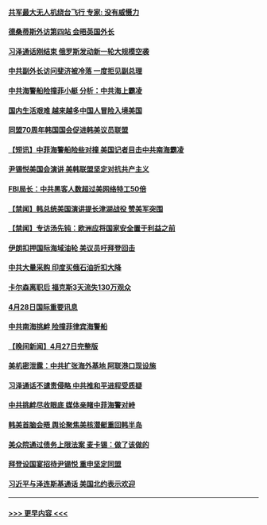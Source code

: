 #### [共军最大无人机绕台飞行 专家: 没有威慑力](../pages/prog202/a103701326.md?t=04290943) 
#### [德桑蒂斯外访第四站 会晤英国外长](../pages/prog202/a103701323.md?t=04290943) 
#### [习泽通话刚结束 俄罗斯发动新一轮大规模空袭](../pages/prog202/a103701321.md?t=04290943) 
#### [中共副外长访问斐济被冷落 一度拒见副总理](../pages/prog202/a103701244.md?t=04290943) 
#### [中共海警船险撞菲小艇 分析：中共海上霸凌](../pages/prog202/a103701105.md?t=04290943) 
#### [国内生活艰难 越来越多中国人冒险入境美国](../pages/prog202/a103701103.md?t=04290943) 
#### [同盟70周年韩国国会促进韩美议员联盟](../pages/prog202/a103701107.md?t=04290943) 
#### [【短讯】中菲海警船险些对撞 美国记者目击中共南海霸凌](../pages/prog202/a103701102.md?t=04290943) 
#### [尹锡悦美国会演讲 美韩联盟坚定对抗共产主义](../pages/prog202/a103701108.md?t=04290943) 
#### [FBI局长：中共黑客人数超过美网络特工50倍](../pages/prog202/a103701101.md?t=04290943) 
#### [【禁闻】韩总统美国演讲提长津湖战役 赞美军突围](../pages/prog202/a103701053.md?t=04290943) 
#### [【禁闻】专访汤先钝：欧洲应将国家安全置于利益之前](../pages/prog202/a103701050.md?t=04290943) 
#### [伊朗扣押国际海域油轮 美议员吁拜登回击](../pages/prog202/a103700850.md?t=04290943) 
#### [中共大量采购 印度买俄石油折扣大降](../pages/prog202/a103700847.md?t=04290943) 
#### [卡尔森离职后 福克斯3天流失130万观众](../pages/prog202/a103700842.md?t=04290943) 
#### [4月28日国际重要讯息](../pages/prog202/a103700835.md?t=04290943) 
#### [中共南海挑衅 险撞菲律宾海警船](../pages/prog202/a103700701.md?t=04290943) 
#### [【晚间新闻】4月27日完整版](../pages/prog202/a103700614.md?t=04290943) 
#### [美机密泄露：中共扩张海外基地 阿联港口现设施](../pages/prog202/a103700604.md?t=04290943) 
#### [习泽通话不谴责侵略 中共推和平进程受质疑](../pages/prog202/a103700523.md?t=04290943) 
#### [中共挑衅尽收眼底 媒体亲睹中菲海警对峙](../pages/prog202/a103700528.md?t=04290943) 
#### [韩美首脑会晤 舆论聚焦美核潜艇重回韩半岛](../pages/prog202/a103700460.md?t=04290943) 
#### [美众院通过债务上限法案 麦卡锡：做了该做的](../pages/prog202/a103700335.md?t=04290943) 
#### [拜登设国宴招待尹锡悦 重申坚定同盟](../pages/prog202/a103700333.md?t=04290943) 
#### [习近平与泽连斯基通话 美国北约表示欢迎](../pages/prog202/a103700332.md?t=04290943) 

----
#### [ >>> 更早内容 <<< ](../indexes/prog202-earlier.md)
